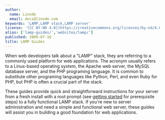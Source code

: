 ```yaml
---
author:
  name: Linode
  email: docs@linode.com
keywords: 'LAMP,LAMP stack,LAMP server'
license: '[CC BY-ND 4.0](https://creativecommons.org/licenses/by-nd/4.0)'
alias: ['lamp-guides/','websites/lamp/']
published: 2009-07-16
title: LAMP Guides
---
```


When web developers talk about a "LAMP" stack, they are referring to a commonly used platform for web applications. The acronym usually refers to a Linux-based operating system, the Apache web server, the MySQL database server, and the PHP programing language. It is common to substitute other programing languages like Python, Perl, and even Ruby for PHP, but PHP is often a crucial part of the stack.

These guides provide quick and straightforward instructions for your server from a fresh install with a root prompt (see [getting started](/docs/getting-started/) for prerequisite steps) to a fully functional LAMP stack. If you're new to server administration and need a simple and functional web server, these guides will assist you in building a good foundation for web applications.
